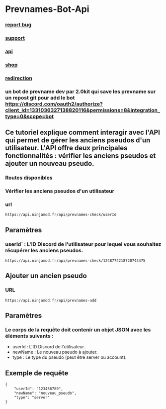 # Prevnames-Bot-Api

### [report bug ](https://tracker.ninjamod.fr)
### [support ](https://discord.gg/ninjamod)
### [api ](https://api.ninjamod.fr)
### [shop ](https://ninjamod.fr)
### [redirection ](https://link.ninjamod.fr)

### un bot de prevname dev par 2.0kit qui save les prevname sur un repost git pour add le bot https://discord.com/oauth2/authorize?client_id=1331036327138820116&permissions=8&integration_type=0&scope=bot

## Ce tutoriel explique comment interagir avec l'API qui permet de gérer les anciens pseudos d'un utilisateur. L'API offre deux principales fonctionnalités : vérifier les anciens pseudos et ajouter un nouveau pseudo.
### Routes disponibles
### Vérifier les anciens pseudos d'un utilisateur
### url 
``` https://api.ninjamod.fr/api/prevnames-check/userId ```

## Paramètres
### userId` : L'ID Discord de l'utilisateur pour lequel vous souhaitez récupérer les anciens pseudos.
``` https://api.ninjamod.fr/api/prevnames-check/1248774218720743475 ```

## Ajouter un ancien pseudo
### URL
 ``` https://api.ninjamod.fr/api/prevnames-add ```

## Paramètres
### Le corps de la requête doit contenir un objet JSON avec les éléments suivants :
- userId : L'ID Discord de l'utilisateur.
- newName : Le nouveau pseudo à ajouter.
- type : Le type du pseudo (peut être server ou account).
## Exemple de requête
```
{
    "userId": "123456789",
    "newName": "nouveau_pseudo",
    "type": "server"
}
```


